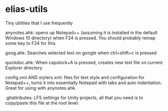 # elias-utils
Tiny utilities that I use frequently

anynotes.ahk: opens up Notepad++ (assuming it is installed in the default Windows 10 directory) when F24 is pressed. 
  You should probably remap some key to F24 for this.
  
goog.ahk: Searches selected text on google when ctrl+shift+c is pressed

quickdoc.ahk: When capslock+A is pressed, creates new text file on current Explorer directory

config.xml AND stylers.xml: files for text style and configuration for Notepad++, turns it into essentially Notepad with tabs and auto indentation. Great for using with anynotes.ahk.

.gitattributes: LFS settings for Unity projects, all that you need is to copy/paste this file at the root level.
